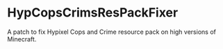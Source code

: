 # HypCopsCrimsResPackFixer
A patch to fix Hypixel Cops and Crime resource pack on high versions of Minecraft.
